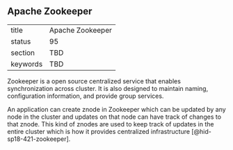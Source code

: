 ## Apache Zookeeper


|          |                  |
| -------- | ---------------- |
| title    | Apache Zookeeper |
| status   | 95               |
| section  | TBD              |
| keywords | TBD              |



Zookeeper is a open source centralized service that enables
synchronization across cluster. It is also designed to maintain naming,
configuration information, and provide group services.

An application can create znode in Zookeeper which can be updated by any
node in the cluster and updates on that node can have track of changes
to that znode. This kind of znodes are used to keep track of updates in
the entire cluster which is how it provides centralized
infrastructure [@hid-sp18-421-zookeeper].
